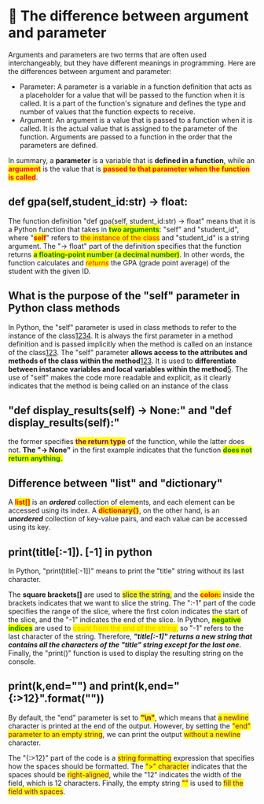 # 🍒 The difference between argument and parameter

Arguments and parameters are two terms that are often used interchangeably, but they have different meanings in programming. Here are the differences between argument and parameter:

* Parameter: A parameter is a variable in a function definition that acts as a placeholder for a value that will be passed to the function when it is called. It is a part of the function's signature and defines the type and number of values that the function expects to receive.
* Argument: An argument is a value that is passed to a function when it is called. It is the actual value that is assigned to the parameter of the function. Arguments are passed to a function in the order that the parameters are defined.

In summary, a **parameter** is a variable that is **defined in a function**, while an <mark style="color:red;">**argument**</mark> is the value that is <mark style="color:red;">**passed to that parameter when the function is called**</mark>.

## def gpa(self,student\_id:str) -> float:

The function definition "def gpa(self, student\_id:str) -> float" means that it is a Python function that takes in <mark style="color:green;">**two arguments**</mark>: "self" and "student\_id", where "<mark style="color:red;">**self**</mark>" refers to <mark style="color:red;">the instance of the class</mark> and "student\_id" is a string argument. The "-> float" part of the definition specifies that the function returns <mark style="color:green;">**a floating-point number (a decimal number)**</mark>. In other words, the function calculates and _<mark style="color:red;">returns</mark>_ the GPA (grade point average) of the student with the given ID.&#x20;

## What is the purpose of the "self" parameter in Python class methods

In Python, the "self" parameter is used in class methods to refer to the instance of the class[1](https://www.programiz.com/article/python-self-why)[2](https://www.geeksforgeeks.org/self-in-python-class/)[3](https://www.edureka.co/blog/self-in-python/)[4](https://www.w3schools.com/python/gloss\_python\_self.asp). It is always the first parameter in a method definition and is passed implicitly when the method is called on an instance of the class[1](https://www.programiz.com/article/python-self-why)[2](https://www.geeksforgeeks.org/self-in-python-class/)[3](https://www.edureka.co/blog/self-in-python/). The "self" parameter **allows access to the attributes and methods of the class within the method**[1](https://www.programiz.com/article/python-self-why)[2](https://www.geeksforgeeks.org/self-in-python-class/)[3](https://www.edureka.co/blog/self-in-python/). It is used to **differentiate between instance variables and local variables within the method**[5](https://www.knowledgehut.com/blog/programming/self-variabe-python-examples). The use of "self" makes the code more readable and explicit, as it clearly indicates that the method is being called on an instance of the class

## "def display\_results(self) -> None:" and "def display\_results(self):"

the former specifies <mark style="color:purple;">**the return type**</mark> of the function, while the latter does not. **The "-> None"** in the first example indicates that the function <mark style="color:green;">**does not return anything.**</mark>

## Difference between "list" and "dictionary"

A <mark style="color:red;">**list\[]**</mark> is an _**ordered**_ collection of elements, and each element can be accessed using its index. A <mark style="color:red;">**dictionary{}**</mark>, on the other hand, is an _**unordered**_ collection of key-value pairs, and each value can be accessed using its key.

## print(title\[:-1]).     \[-1] in python

In Python, "print(title\[:-1])" means to print the "title" string without its last character.&#x20;

The **square brackets\[]** are used to <mark style="color:blue;">slice the string,</mark> and the <mark style="color:red;">**colon:**</mark> inside the brackets indicates that we want to slice the string. The ":-1" part of the code specifies the range of the slice, where the first colon indicates the start of the slice, and the "-1" indicates the end of the slice. In Python, <mark style="color:green;">**negative indices**</mark> are used to <mark style="color:orange;">count from the end of the string,</mark> so "-1" refers to the last character of the string. Therefore, _**"title\[:-1]" returns a new string that contains all the characters of the "title" string except for the last one.**_ Finally, the "print()" function is used to display the resulting string on the console.

## print(k,end="") and print(k,end="{:>12}".format(""))

By default, the "end" parameter is set to <mark style="color:purple;">**"\n"**</mark>, which means that <mark style="color:purple;">a newline</mark> character is printed at the end of the output. However, by setting the <mark style="color:purple;">"end" parameter to an empty string</mark>, we can print the output <mark style="color:purple;">without a newline</mark> character.

The "{:>12}" part of the code is a <mark style="color:purple;">string formatting</mark> expression that specifies how the spaces should be formatted. The <mark style="color:purple;">">" character</mark> indicates that the spaces should be <mark style="color:purple;">right-aligned</mark>, while the "12" indicates the width of the field, which is 12 characters. Finally, the empty string <mark style="color:purple;">""</mark> is used to <mark style="color:purple;">fill the field with spaces</mark>.
